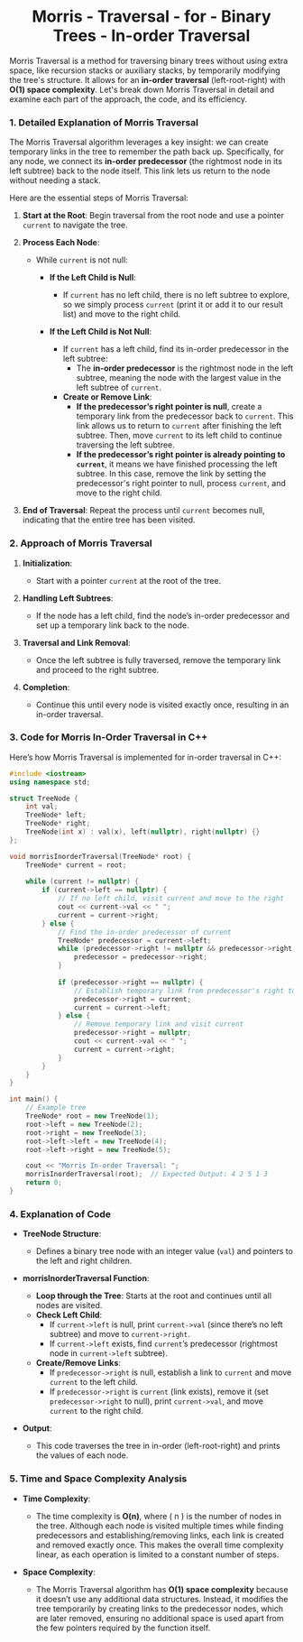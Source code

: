 <h1 align='center'>Morris - Traversal - for - Binary Trees - In-order Traversal</h1>

Morris Traversal is a method for traversing binary trees without using extra space, like recursion stacks or auxiliary stacks, by temporarily modifying the tree's structure. It allows for an **in-order traversal** (left-root-right) with **O(1) space complexity**. Let's break down Morris Traversal in detail and examine each part of the approach, the code, and its efficiency.

### 1. Detailed Explanation of Morris Traversal

The Morris Traversal algorithm leverages a key insight: we can create temporary links in the tree to remember the path back up. Specifically, for any node, we connect its **in-order predecessor** (the rightmost node in its left subtree) back to the node itself. This link lets us return to the node without needing a stack.

Here are the essential steps of Morris Traversal:

1. **Start at the Root**: Begin traversal from the root node and use a pointer `current` to navigate the tree.

2. **Process Each Node**:
   - While `current` is not null:
     - **If the Left Child is Null**:
       - If `current` has no left child, there is no left subtree to explore, so we simply process `current` (print it or add it to our result list) and move to the right child.
       
     - **If the Left Child is Not Null**:
       - If `current` has a left child, find its in-order predecessor in the left subtree:
         - The **in-order predecessor** is the rightmost node in the left subtree, meaning the node with the largest value in the left subtree of `current`.
       - **Create or Remove Link**:
         - **If the predecessor’s right pointer is null**, create a temporary link from the predecessor back to `current`. This link allows us to return to `current` after finishing the left subtree. Then, move `current` to its left child to continue traversing the left subtree.
         - **If the predecessor’s right pointer is already pointing to `current`**, it means we have finished processing the left subtree. In this case, remove the link by setting the predecessor's right pointer to null, process `current`, and move to the right child.

3. **End of Traversal**: Repeat the process until `current` becomes null, indicating that the entire tree has been visited.

### 2. Approach of Morris Traversal

1. **Initialization**:
   - Start with a pointer `current` at the root of the tree.

2. **Handling Left Subtrees**:
   - If the node has a left child, find the node’s in-order predecessor and set up a temporary link back to the node.

3. **Traversal and Link Removal**:
   - Once the left subtree is fully traversed, remove the temporary link and proceed to the right subtree.

4. **Completion**:
   - Continue this until every node is visited exactly once, resulting in an in-order traversal.

### 3. Code for Morris In-Order Traversal in C++

Here’s how Morris Traversal is implemented for in-order traversal in C++:

```cpp
#include <iostream>
using namespace std;

struct TreeNode {
    int val;
    TreeNode* left;
    TreeNode* right;
    TreeNode(int x) : val(x), left(nullptr), right(nullptr) {}
};

void morrisInorderTraversal(TreeNode* root) {
    TreeNode* current = root;
    
    while (current != nullptr) {
        if (current->left == nullptr) {
            // If no left child, visit current and move to the right
            cout << current->val << " ";
            current = current->right;
        } else {
            // Find the in-order predecessor of current
            TreeNode* predecessor = current->left;
            while (predecessor->right != nullptr && predecessor->right != current) {
                predecessor = predecessor->right;
            }
            
            if (predecessor->right == nullptr) {
                // Establish temporary link from predecessor's right to current
                predecessor->right = current;
                current = current->left;
            } else {
                // Remove temporary link and visit current
                predecessor->right = nullptr;
                cout << current->val << " ";
                current = current->right;
            }
        }
    }
}

int main() {
    // Example tree
    TreeNode* root = new TreeNode(1);
    root->left = new TreeNode(2);
    root->right = new TreeNode(3);
    root->left->left = new TreeNode(4);
    root->left->right = new TreeNode(5);

    cout << "Morris In-order Traversal: ";
    morrisInorderTraversal(root);  // Expected Output: 4 2 5 1 3
    return 0;
}
```


### 4. Explanation of Code

- **TreeNode Structure**:
  - Defines a binary tree node with an integer value (`val`) and pointers to the left and right children.
  
- **morrisInorderTraversal Function**:
  - **Loop through the Tree**: Starts at the root and continues until all nodes are visited.
  - **Check Left Child**:
    - If `current->left` is null, print `current->val` (since there’s no left subtree) and move to `current->right`.
    - If `current->left` exists, find `current`’s predecessor (rightmost node in `current->left` subtree).
  - **Create/Remove Links**:
    - If `predecessor->right` is null, establish a link to `current` and move `current` to the left child.
    - If `predecessor->right` is `current` (link exists), remove it (set `predecessor->right` to null), print `current->val`, and move `current` to the right child.
  
- **Output**:
  - This code traverses the tree in in-order (left-root-right) and prints the values of each node.


### 5. Time and Space Complexity Analysis

- **Time Complexity**:
  - The time complexity is **O(n)**, where \( n \) is the number of nodes in the tree. Although each node is visited multiple times while finding predecessors and establishing/removing links, each link is created and removed exactly once. This makes the overall time complexity linear, as each operation is limited to a constant number of steps.

- **Space Complexity**:
  - The Morris Traversal algorithm has **O(1) space complexity** because it doesn’t use any additional data structures. Instead, it modifies the tree temporarily by creating links to the predecessor nodes, which are later removed, ensuring no additional space is used apart from the few pointers required by the function itself.
